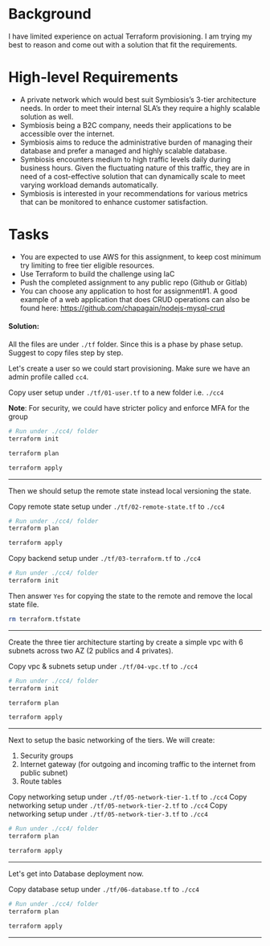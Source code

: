 # Background

I have limited experience on actual Terraform provisioning. I am trying my best to reason and come out with a solution that fit the requirements.

# High-level Requirements

- A private network which would best suit Symbiosis’s 3-tier architecture needs. In order to meet their internal SLA’s they require a highly scalable solution as well.
- Symbiosis being a B2C company, needs their applications to be accessible over the internet.
- Symbiosis aims to reduce the administrative burden of managing their database and prefer a managed and highly scalable database.
- Symbiosis encounters medium to high traffic levels daily during business hours. Given the fluctuating nature of this traffic, they are in need of a cost-effective solution that can dynamically scale to meet varying workload demands automatically.
- Symbiosis is interested in your recommendations for various metrics that can be monitored to enhance customer satisfaction.

# Tasks

- You are expected to use AWS for this assignment, to keep cost minimum try limiting to free tier eligible resources.
- Use Terraform to build the challenge using IaC
- Push the completed assignment to any public repo (Github or Gitlab)
- You can choose any application to host for assignment#1. A good example of a web application that does CRUD operations can also be found here: https://github.com/chapagain/nodejs-mysql-crud

#### Solution:

All the files are under `./tf` folder. Since this is a phase by phase setup. Suggest to copy files step by step.

Let's create a user so we could start provisioning. Make sure we have an admin profile called `cc4`.

Copy user setup under `./tf/01-user.tf` to a new folder i.e. `./cc4`

**Note**: For security, we could have stricter policy and enforce MFA for the group

```bash
# Run under ./cc4/ folder
terraform init

terraform plan

terraform apply
```

---

Then we should setup the remote state instead local versioning the state.

Copy remote state setup under `./tf/02-remote-state.tf` to `./cc4`

```bash
# Run under ./cc4/ folder
terraform plan

terraform apply
```

Copy backend setup under `./tf/03-terraform.tf` to `./cc4`

```bash
# Run under ./cc4/ folder
terraform init
```

Then answer `Yes` for copying the state to the remote and remove the local state file.

```bash
rm terraform.tfstate
```

---

Create the three tier architecture starting by create a simple vpc with 6 subnets across two AZ (2 publics and 4 privates).

Copy vpc & subnets setup under `./tf/04-vpc.tf` to `./cc4`

```bash
# Run under ./cc4/ folder
terraform init

terraform plan

terraform apply
```

---

Next to setup the basic networking of the tiers. We will create:

1. Security groups
2. Internet gateway (for outgoing and incoming traffic to the internet from public subnet)
3. Route tables

Copy networking setup under `./tf/05-network-tier-1.tf` to `./cc4`
Copy networking setup under `./tf/05-network-tier-2.tf` to `./cc4`
Copy networking setup under `./tf/05-network-tier-3.tf` to `./cc4`

```bash
# Run under ./cc4/ folder
terraform plan

terraform apply
```

---

Let's get into Database deployment now.

Copy database setup under `./tf/06-database.tf` to `./cc4`

```bash
# Run under ./cc4/ folder
terraform plan

terraform apply
```

---
